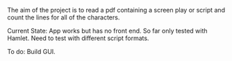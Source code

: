 The aim of the project is to read a pdf containing a screen play or script and count the lines for all of the characters.

Current State:
App works but has no front end.
So far only tested with Hamlet. Need to test with different script formats.

To do:
Build GUI.

